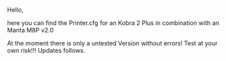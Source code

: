 Hello,

here you can find the Printer.cfg for an Kobra 2 Plus in combination with an Manta M8P v2.0

At the moment there is only a untested Version without errors!
Test at your own risk!!!
Updates follows.
